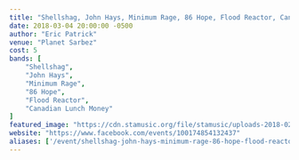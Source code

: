 ```yaml
---
title: "Shellshag, John Hays, Minimum Rage, 86 Hope, Flood Reactor, Canadian Lunch Money (Nobby's)"
date: 2018-03-04 20:00:00 -0500
author: "Eric Patrick"
venue: "Planet Sarbez"
cost: 5
bands: [
    "Shellshag",
    "John Hays",
    "Minimum Rage",
    "86 Hope",
    "Flood Reactor",
    "Canadian Lunch Money"
]
featured_image: "https://cdn.stamusic.org/file/stamusic/uploads-2018-02-27023452_10214051620298815_2668219385196033247_o.jpg"
website: "https://www.facebook.com/events/100174854132437"
aliases: ['/event/shellshag-john-hays-minimum-rage-86-hope-flood-reactor-canadian-lunch-money/']
---
```

